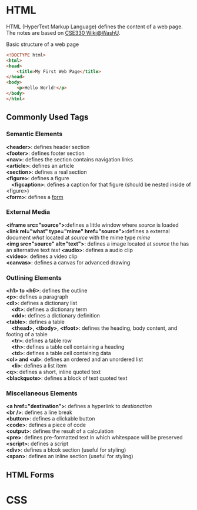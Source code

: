 # HTML
HTML (HyperText Markup Language) defines the content of a web page.  
The notes are based on [CSE330 Wiki@WashU](https://classes.engineering.wustl.edu/cse330/index.php?title=HTML_and_CSS).

Basic structure of a web page
```html
<!DOCTYPE html>
<html>
<head>
	<title>My First Web Page</title>
</head>
<body>
	<p>Hello World!</p>
</body>
</html>
```

## Commonly Used Tags
### Semantic Elements
**&lt;header&gt;**: defines header section  
**&lt;footer&gt;**: defines footer section  
**&lt;nav&gt;**: defines the section contains navigation links  
**&lt;article&gt;**: defines an article  
**&lt;section&gt;**: defines a real section  
**&lt;figure&gt;**: defines a figure  
&ensp;&ensp;**&lt;figcaption&gt;**: defines a caption for that figure (should be nested inside of &lt;figure&gt;)  
**&lt;form&gt;**: defines a [form](#html-forms)

### External Media
**&lt;iframe src="source"&gt;**:defines a little window where _source_ is loaded  
**&lt;link rel="what" type="mime" href="source"&gt;**:defines a external document _what_ located at _source_ with the mime type _mime_  
**&lt;img src="source" alt="text"&gt;**: defines a image located at _source_ the has an alternative text _text_
**&lt;audio&gt;**: defines a audio clip  
**&lt;video&gt;**: defines a video clip  
**&lt;canvas&gt;**: defines a canvas for advanced drawing  

### Outlining Elements
**&lt;h1&gt; to &lt;h6&gt;**: defines the outline  
**&lt;p&gt;**: defines a paragraph  
**&lt;dl&gt;**: defines a dictionary list  
&ensp;&ensp;**&lt;dt&gt;**: defines a dictionary term  
&ensp;&ensp;**&lt;dd&gt;**: defines a dictionary definition  
**&lt;table&gt;**: defines a table  
&ensp;&ensp;**&lt;thead&gt;, &lt;tbody&gt;, &lt;tfoot&gt;**: defines the heading, body content, and footing of a table  
&ensp;&ensp;**&lt;tr&gt;**: defines a table row  
&ensp;&ensp;**&lt;th&gt;**: defines a table cell containing a heading  
&ensp;&ensp;**&lt;td&gt;**: defines a table cell containing data  
**&lt;ol&gt; and &lt;ul&gt;**: defines an ordered and an unordered list  
&ensp;&ensp;**&lt;li&gt;**: defines a list item  
**&lt;q&gt;**: defines a short, inline quoted text  
**&lt;blackquote&gt;**: defines a block of text quoted text

### Miscellaneous Elements
**&lt;a href="destination"&gt;**: defines a hyperlink to _destionation_  
**&lt;br /&gt;**: defines a line break  
**&lt;button&gt;**: defines a clickable button  
**&lt;code&gt;**: defines a piece of code  
**&lt;output&gt;**: defines the result of a calculation  
**&lt;pre&gt;**: defines pre-formatted text in which whitespace will be preserved  
**&lt;script&gt;**: defines a script  
**&lt;div&gt;**: defines a blcok section (useful for styling)  
**&lt;span&gt;**: defines an inline section (useful for styling)  

## HTML Forms

# CSS
